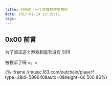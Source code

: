 ```yaml
---
title: 阴阳师：一个非酋的逆向旅程
date: 2017-01-14 12:15:11
tags:
---
```



## 0x00 前言
为了验证这个游戏到底有没有 SSR

<!-- more -->

被投诉了呀 =。=

{% iframe //music.163.com/outchain/player?type=2&id=588640&auto=0&height=66 500 86%}
